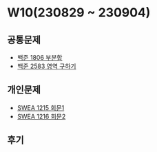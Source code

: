 # W10(230829 ~ 230904)

## 공통문제
- [백준 1806 부분합](https://www.acmicpc.net/problem/1806)
- [백준 2583 영역 구하기](https://www.acmicpc.net/problem/2583)

## 개인문제
- [SWEA 1215 회문1](https://swexpertacademy.com/main/code/problem/problemDetail.do?contestProbId=AV14QpAaAAwCFAYi)
- [SWEA 1216 회문2](https://swexpertacademy.com/main/code/problem/problemDetail.do?contestProbId=AV14Rq5aABUCFAYi)
<!-- - [백준 26069 붙임성 좋은 총총이](https://www.acmicpc.net/problem/26069) -->

## 후기
<!-- 이번 주의 가장 어려웠던 문제는 아기 상어 이다. 이해가 어려웠던 탓에 문제 풀이를 하면서 주석으로 설명을 써가며 풀어야 했다.
문제의 조건과 생각해야 할 점이 많았고, 풀이 또한 길어져서 풀면서도 이게 맞나 라는 생각을 계속 가지게 되었다.
앞으로도 주석을 쓰면서 풀어야 겠다는 생각이 많이 들었던 한 주 였다. -->